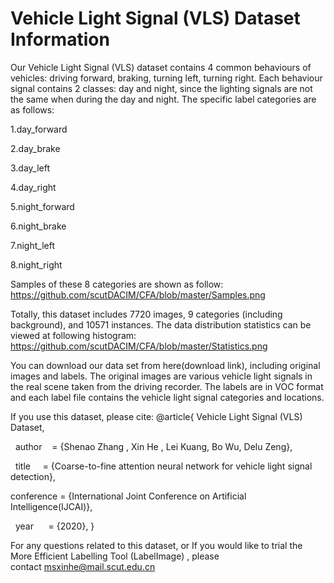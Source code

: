 # Vehicle Light Signal (VLS) Dataset Information


Our Vehicle Light Signal (VLS) dataset contains 4 common behaviours of vehicles: driving forward, braking, turning left, turning right. Each behaviour signal contains 2 classes: day and night, since the lighting signals are not the same when during the day and night. The specific label categories are as follows:

1.day_forward

2.day_brake

3.day_left

4.day_right

5.night_forward

6.night_brake

7.night_left

8.night_right

Samples of these 8 categories are shown as follow:
https://github.com/scutDACIM/CFA/blob/master/Samples.png

Totally, this dataset includes 7720 images, 9 categories (including background), and 10571 instances. The data distribution statistics can be viewed at following histogram:
https://github.com/scutDACIM/CFA/blob/master/Statistics.png

You can download our data set from here(download link), including original images and labels. The original images are various vehicle light signals in the real scene taken from the driving recorder. The labels are in VOC format and each label file contains the vehicle light signal categories and locations.

If you use this dataset, please cite:
@article{ Vehicle Light Signal (VLS) Dataset,

  author    = {Shenao Zhang , Xin He , Lei Kuang, Bo Wu, Delu Zeng},

  title     = {Coarse-to-fine attention neural network for vehicle light signal detection},

conference  = {International Joint Conference on Artificial Intelligence(IJCAI)},

  year      = {2020},
}

For any questions related to this dataset, or If you would like to trial the More Efficient Labelling Tool (LabelImage) , please contact msxinhe@mail.scut.edu.cn

